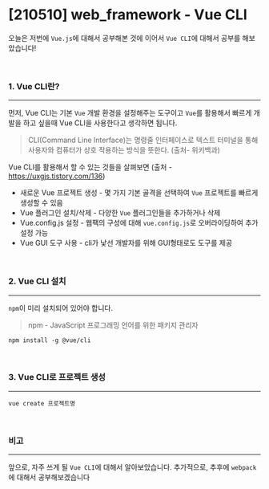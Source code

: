 # [210510] web_framework - Vue CLI

오늘은 저번에 `Vue.js`에 대해서 공부해본 것에 이어서 `Vue CLI`에 대해서 공부를 해보았습니다!

<br>

### 1. Vue CLI란?

---

먼저, Vue CLI는 기본 `Vue` 개발 환경을 설정해주는 도구이고  `Vue`를 활용해서 빠르게 개발을 하고 싶을때 Vue CLI을 사용한다고 생각하면 됩니다. 

> CLI(Command Line Interface)는 명령줄 인터페이스로 텍스트 터미널을 통해 사용자와 컴퓨터가 상호 작용하는 방식을 뜻한다. (출처- 위키백과)



Vue CLI를 활용해서 할 수 있는 것들을 살펴보면 (출처 - https://uxgjs.tistory.com/136)

- 새로운 Vue 프로젝트 생성 - 몇 가지 기본 골격을 선택하여 `Vue` 프로젝트를 빠르게 생성할 수 있음
- Vue 플러그인 설치/삭제 - 다양한 `Vue` 플러그인들을 추가하거나 삭제
- Vue.config.js 설정 - 웹팩의 구성에 대해 `vue.config.js`로 오버라이딩하여 추가 설정 가능
- Vue GUI 도구 사용 - cli가 낯선 개발자를 위해 GUI형태로도 도구를 제공

<br>

### 2. Vue CLI 설치

---

`npm`이 미리 설치되어 있어야 합니다.

> npm - JavaScript 프로그래밍 언어를 위한 패키지 관리자


```vue
npm install -g @vue/cli
```

<br>

### 3. Vue CLI로 프로젝트 생성

---

```vue
vue create 프로젝트명
```

<br>

### 비고

---

앞으로, 자주 쓰게 될 `Vue CLI`에 대해서 알아보았습니다. 추가적으로, 추후에 `webpack`에 대해서 공부해보겠습니다

